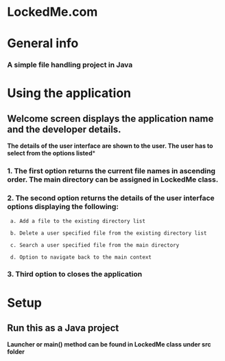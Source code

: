 # LockedMe.com

# General info

### A simple file handling project in Java

# Using the application

## Welcome screen displays the application name and the developer details.

**The details of the user interface are shown to the user. The user has to select from the options listed***

### 1. The first option returns the current file names in ascending order. The main directory can be assigned in LockedMe class.


### 2. The second option returns the details of the user interface options displaying the following:

     a. Add a file to the existing directory list

     b. Delete a user specified file from the existing directory list

     c. Search a user specified file from the main directory

     d. Option to navigate back to the main context

### 3. Third option to closes the application

# Setup

## Run this as a Java project

**Launcher or main() method can be found in LockedMe class under src folder**
